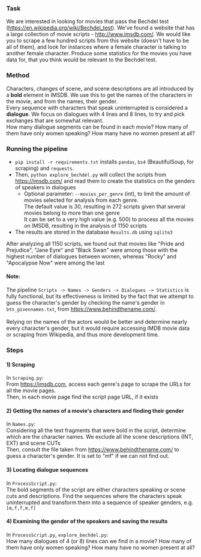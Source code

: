 ### Task
We are interested in looking for movies that pass the Bechdel test (https://en.wikipedia.org/wiki/Bechdel_test). We've found a website that has a large collection of movie scripts - http://www.imsdb.com/.  We would like you to scrape a few hundred scripts from this website (doesn't have to be all of them), and look for instances where a female character is talking to another female character.  Produce some statistics for the movies you have data for, that you think would be relevant to the Bechdel test.

### Method
Characters, changes of scene, and scene descriptions are all introduced by a 
<b>bold</b> element in IMSDB. We use this to get the names of the characters in the movie, and from the names, their gender.<br/>
Every sequence with characters that speak uninterrupted is considered a <b>dialogue</b>. 
We focus on dialogues with 4 lines and 8 lines, to try and pick exchanges that are somewhat relevant. <br/>
How many dialogue segments can be found in each movie? How many of them have only women speaking? How many have no women present at all?

### Running the pipeline
- `pip install -r requirements.txt` installs `pandas`, `bs4` (BeautifulSoup, for scraping) and `requests`.
- Then, `python explore_bechdel.py` will collect the scripts from https://imsdb.com/ and read them to create the statistics 
  on the genders of speakers in dialogues
  <br/>
  - Optional parameter: `--movies_per_genre` (int), to limit the amount of movies selected for analysis from each genre.
    <br/>
    The default value is 30, resulting in 272 scripts given that several movies belong to more than one genre
    <br/>
    It can be set to a very high value (e.g. 500) to process all the movies on IMSDB, resulting in the analysis of 1150 scripts
- The results are stored in the database `Results.db` using `sqlite3`


After analyzing all 1150 scripts, we found out that movies like "Pride and Prejudice", "Jane Eyre" and "Black Swan" were 
among those with the highest number of dialogues between women, whereas "Rocky" and "Apocalypse Now" were among the last

#### Note:
The pipeline `Scripts -> Names -> Genders -> Dialogues -> Statistics`
is fully functional, but its effectiveness is limited by the fact that we attempt to guess the
character's gender by checking the name's gender in `btn_givennames.txt`, from https://www.behindthename.com/.
<br/>
<br/>
Relying on the names of the actors would be better and determine nearly every character's gender,
but it would require accessing IMDB movie data or scraping from Wikipedia, and thus more development time. 

### Steps

#### 1) Scraping
In `Scraping.py`: <br/>
From https://imsdb.com, access each genre's page to scrape the URLs for all the movie pages. <br/>
Then, in each movie page find the script page URL, if it exists

#### 2) Getting the names of a movie's characters and finding their gender
In `Names.py`:<br/>
Considering all the text fragments that were bold in the script, determine which are the character names. 
We exclude all the scene descriptions (INT, EXT) and scene CUTs<br/>
Then, consult the file taken from https://www.behindthename.com/ to guess a character's gender. It is set to "mf" if we can not find out.

#### 3) Locating dialogue sequences
In `ProcessScript.py`:<br/>
The bold segments of the script are either characters speaking or scene cuts and descriptions. Find the sequences
where the characters speak uninterrupted and transform them into a sequence of speaker genders, e.g. `[m,f,f,m,f]`

#### 4) Examining the gender of the speakers and saving the results
In `ProcessScript.py`, `explore_bechdel.py`: <br/>
How many dialogues of 4 (or 8) lines can we find in a movie? How many of them have only women speaking? How many have no women present at all?
<br/> 
